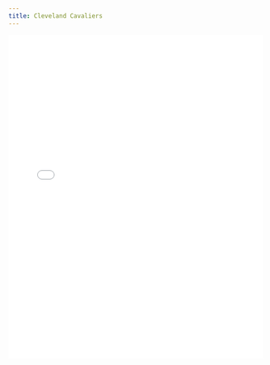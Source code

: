 ```yaml
---
title: Cleveland Cavaliers
---
```


<iframe id="igraph" scrolling="no" style="border:none;" seamless="seamless" src="/plots/NBA/CLE.html" height="640" width="100%"></iframe>